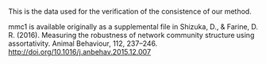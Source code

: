 This is the data used for the verification of the consistence of our method.

mmc1 is available originally as a supplemental file in Shizuka, D., & Farine, D. R. (2016). Measuring the robustness of network community structure using assortativity. Animal Behaviour, 112, 237–246. http://doi.org/10.1016/j.anbehav.2015.12.007
